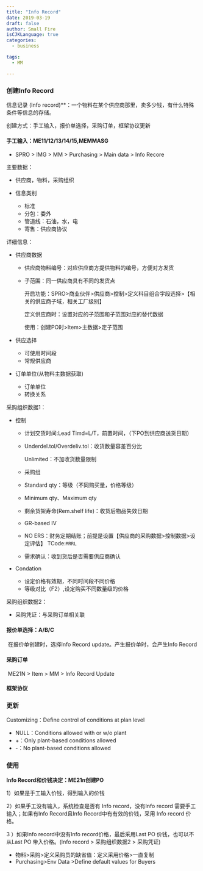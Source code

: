 ```yaml
---
title: "Info Record"
date: 2019-03-19
draft: false
author: Small Fire
isCJKLanguage: true
categories: 
  - business

tags: 
  - MM

---
```


### 创建Info Record

信息记录 (Info record)**：一个物料在某个供应商那里，卖多少钱，有什么特殊条件等信息的存储。

创建方式：手工输入，报价单选择，采购订单，框架协议更新

#### 手工输入：ME11/12/13/14/15,MEMMASG

- SPRO > IMG > MM > Purchasing > Main data > Info Recore

主要数据：

- 供应商，物料，采购组织

- 信息类别
  - 标准
  - 分包：委外
  - 管道线：石油，水，电
  - 寄售：供应商协议

详细信息：

- 供应商数据

  - 供应商物料编号：对应供应商方提供物料的编号，方便对方发货

  - 子范围：同一供应商具有不同的发货点

    开启功能：SPRO>商业伙伴>供应商>控制>定义科目组合字段选择>【相关的供应商子域，相关工厂级别】

    定义供应商时：设置对应的子范围和子范围对应的替代数据
    
    使用：创建PO时>Item>主数据>定子范围

- 供应选择

  - 可使用时间段
  - 常规供应商

- 订单单位(从物料主数据获取)

  - 订单单位
  - 转换关系

采购组织数据1：

- 控制

  - 计划交货时间:Lead Timd=L/T，前置时间，（下PO到供应商送货日期）

  - Underdel.tol/Overdeliv.tol：收货数量容差百分比  

    Unlimited：不加收货数量限制

  - 采购组

  - Standard qty：等级（不同购买量，价格等级）

  - Minimum qty、Maximum qty

  - 剩余货架寿命(Rem.shelf life)：收货后物品失效日期

  - GR-based IV

  - NO ERS：财务定期结账；前提是设置【供应商的采购数据>控制数据>设定评估】 TCode:`MRRL`

  - 需求确认：收到货后是否需要供应商确认
  
- Condation

  - 设定价格有效期，不同时间段不同价格
  - 等级对比（F2）,设定购买不同数量级的价格

采购组织数据2：

- 采购凭证：与采购订单相关联

#### 报价单选择：A/B/C

​	在报价单创建时，选择Info Record update。产生报价单时，会产生Info Record

#### 采购订单

​	ME21N > Item > MM > Info Record Update

#### 框架协议

### 更新

Customizing：Define control of conditions at plan level

- NULL：Conditions allowed with or w/o plant
- +：Only plant-based conditions allowed
- -：No plant-based conditions allowed

### 使用

**Info Record和价钱决定：ME21n创建PO**

1）如果是手工输入价钱，得到输入的价钱

2）如果手工没有输入，系统检查是否有 Info record，没有Info record 需要手工输入；如果有Info Record且Info Record中有有效的价钱，采用 Info record 价格。

3 ）如果Info record中没有Info record价格，最后采用Last  PO 价钱，也可以不从Last PO 带入价格。(Info record > 采购组织数据2 > 采购凭证)

- 物料>采购>定义采购员的缺省值：定义采用价格>一直复制
- Purchasing>Env Data >Define default values for Buyers

